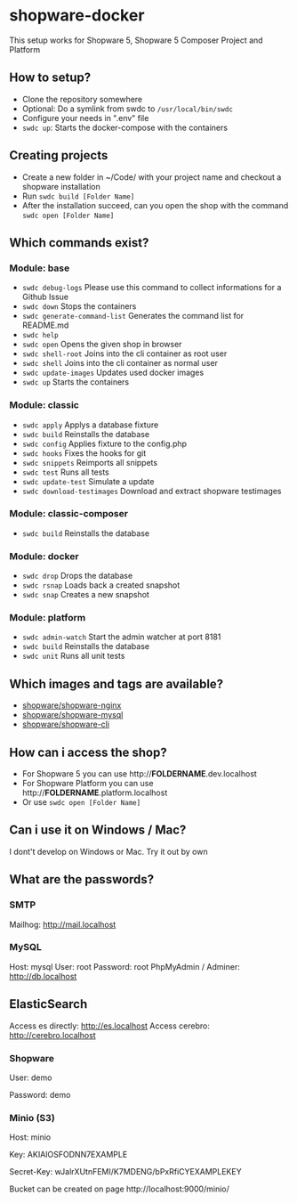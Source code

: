# shopware-docker

This setup works for Shopware 5, Shopware 5 Composer Project and Platform

## How to setup?

* Clone the repository somewhere
* Optional: Do a symlink from swdc to `/usr/local/bin/swdc`
* Configure your needs in ".env" file
* `swdc up`: Starts the docker-compose with the containers

## Creating projects

* Create a new folder in ~/Code/ with your project name and checkout a shopware installation
* Run `swdc build [Folder Name]`
* After the installation succeed, can you open the shop with the command `swdc open [Folder Name]`

## Which commands exist?

### Module: base

* `swdc debug-logs`                Please use this command to collect informations for a Github Issue
* `swdc down`                      Stops the containers
* `swdc generate-command-list`     Generates the command list for README.md
* `swdc help`                      
* `swdc open`                      Opens the given shop in browser
* `swdc shell-root`                Joins into the cli container as root user
* `swdc shell`                     Joins into the cli container as normal user
* `swdc update-images`             Updates used docker images
* `swdc up`                        Starts the containers

### Module: classic

* `swdc apply`                     Applys a database fixture
* `swdc build`                     Reinstalls the database
* `swdc config`                    Applies fixture to the config.php
* `swdc hooks`                     Fixes the hooks for git
* `swdc snippets`                  Reimports all snippets
* `swdc test`                      Runs all tests
* `swdc update-test`               Simulate a update
* `swdc download-testimages`       Download and extract shopware testimages

### Module: classic-composer

* `swdc build`                     Reinstalls the database

### Module: docker

* `swdc drop`                      Drops the database
* `swdc rsnap`                     Loads back a created snapshot
* `swdc snap`                      Creates a new snapshot

### Module: platform

* `swdc admin-watch`               Start the admin watcher at port 8181
* `swdc build`                     Reinstalls the database
* `swdc unit`                      Runs all unit tests

## Which images and tags are available?

* [shopware/shopware-nginx](https://hub.docker.com/r/shyim/shopware-nginx/tags)
* [shopware/shopware-mysql](https://hub.docker.com/r/shyim/shopware-mysql/tags)
* [shopware/shopware-cli](https://hub.docker.com/r/shyim/shopware-cli/tags)

## How can i access the shop?

* For Shopware 5 you can use http://**FOLDERNAME**.dev.localhost
* For Shopware Platform you can use http://**FOLDERNAME**.platform.localhost
* Or use `swdc open [Folder Name]`

## Can i use it on Windows / Mac?

I dont't develop on Windows or Mac. Try it out by own

## What are the passwords?

### SMTP

Mailhog: http://mail.localhost

### MySQL

Host: mysql
User: root
Password: root
PhpMyAdmin / Adminer: http://db.localhost

## ElasticSearch

Access es directly: http://es.localhost
Access cerebro: http://cerebro.localhost

### Shopware

User: demo

Password: demo

### Minio (S3)

Host: minio

Key: AKIAIOSFODNN7EXAMPLE

Secret-Key: wJalrXUtnFEMI/K7MDENG/bPxRfiCYEXAMPLEKEY

Bucket can be created on page http://localhost:9000/minio/
